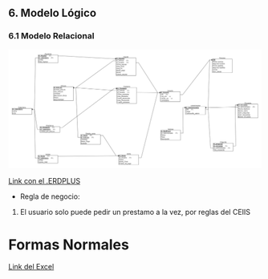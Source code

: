 ## 6. Modelo Lógico

### 6.1 Modelo Relacional
![Alt text](<logico_correciones.png>)

[Link con el .ERDPLUS](https://unipe-my.sharepoint.com/:u:/g/personal/diego_andia_f_uni_pe/EZmhzm2YHD9Cn9x_iqn-C6EBxkzHmZo131svy1R9vI7Y0g?e=cEA5uM)

- Regla de negocio:
1. El usuario solo puede pedir un prestamo a la vez, por reglas del CEIIS


# Formas Normales

[Link del Excel](https://docs.google.com/spreadsheets/d/1KGphB7jq2ZlyrXdeHQyDoZF-uCZ1GwurwbE5FLuylVg/edit?usp=sharing)

